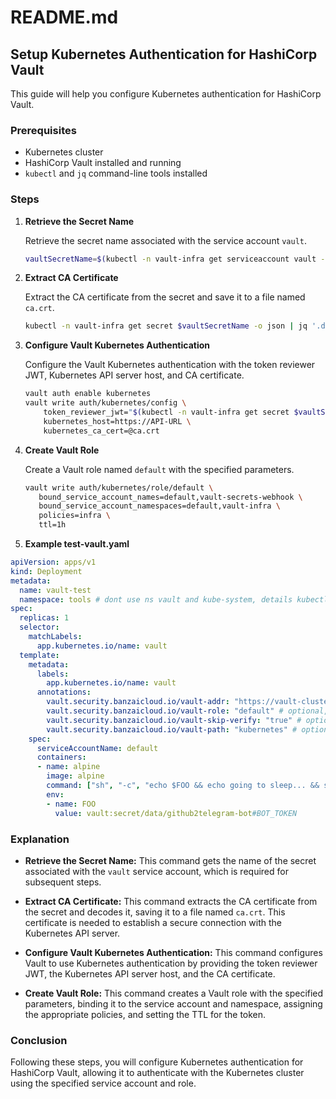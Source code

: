 # README.md

## Setup Kubernetes Authentication for HashiCorp Vault

This guide will help you configure Kubernetes authentication for HashiCorp Vault.

### Prerequisites

- Kubernetes cluster
- HashiCorp Vault installed and running
- `kubectl` and `jq` command-line tools installed

### Steps

1. **Retrieve the Secret Name**

   Retrieve the secret name associated with the service account `vault`.

   ```sh
   vaultSecretName=$(kubectl -n vault-infra get serviceaccount vault -o json | jq '.secrets[0].name' -r)
   ```

2. **Extract CA Certificate**

   Extract the CA certificate from the secret and save it to a file named `ca.crt`.

   ```sh
   kubectl -n vault-infra get secret $vaultSecretName -o json | jq '.data["ca.crt"]' -r | base64 -d > ca.crt
   ```

3. **Configure Vault Kubernetes Authentication**

   Configure the Vault Kubernetes authentication with the token reviewer JWT, Kubernetes API server host, and CA certificate.

   ```sh
   vault auth enable kubernetes
   vault write auth/kubernetes/config \
       token_reviewer_jwt="$(kubectl -n vault-infra get secret $vaultSecretName -o json | jq .data.token -r | base64 -d)" \
       kubernetes_host=https://API-URL \
       kubernetes_ca_cert=@ca.crt
   ```

4. **Create Vault Role**

   Create a Vault role named `default` with the specified parameters.

   ```sh
   vault write auth/kubernetes/role/default \
      bound_service_account_names=default,vault-secrets-webhook \
      bound_service_account_namespaces=default,vault-infra \
      policies=infra \
      ttl=1h
   ```

5. **Example test-vault.yaml**

```yaml
apiVersion: apps/v1
kind: Deployment
metadata:
  name: vault-test
  namespace: tools # dont use ns vault and kube-system, details kubectl describe MutatingWebhookConfiguration vault-secrets-webhook
spec:
  replicas: 1
  selector:
    matchLabels:
      app.kubernetes.io/name: vault
  template:
    metadata:
      labels:
        app.kubernetes.io/name: vault
      annotations:
        vault.security.banzaicloud.io/vault-addr: "https://vault-cluster.local.geracorp.work" # optional, the address of the Vault service, default values is https://vault:8200
        vault.security.banzaicloud.io/vault-role: "default" # optional, the default value is the name of the ServiceAccount the Pod runs in, in case of Secrets and ConfigMaps it is "default"
        vault.security.banzaicloud.io/vault-skip-verify: "true" # optional, skip TLS verification of the Vault server certificate
        vault.security.banzaicloud.io/vault-path: "kubernetes" # optional, the Kubernetes Auth mount path in Vault the default value is "kubernetes"
    spec:
      serviceAccountName: default
      containers:
      - name: alpine
        image: alpine
        command: ["sh", "-c", "echo $FOO && echo going to sleep... && sleep 10000"]
        env:
        - name: FOO
          value: vault:secret/data/github2telegram-bot#BOT_TOKEN
```

### Explanation

- **Retrieve the Secret Name:** This command gets the name of the secret associated with the `vault` service account, which is required for subsequent steps.

- **Extract CA Certificate:** This command extracts the CA certificate from the secret and decodes it, saving it to a file named `ca.crt`. This certificate is needed to establish a secure connection with the Kubernetes API server.

- **Configure Vault Kubernetes Authentication:** This command configures Vault to use Kubernetes authentication by providing the token reviewer JWT, the Kubernetes API server host, and the CA certificate.

- **Create Vault Role:** This command creates a Vault role with the specified parameters, binding it to the service account and namespace, assigning the appropriate policies, and setting the TTL for the token.

### Conclusion

Following these steps, you will configure Kubernetes authentication for HashiCorp Vault, allowing it to authenticate with the Kubernetes cluster using the specified service account and role.
